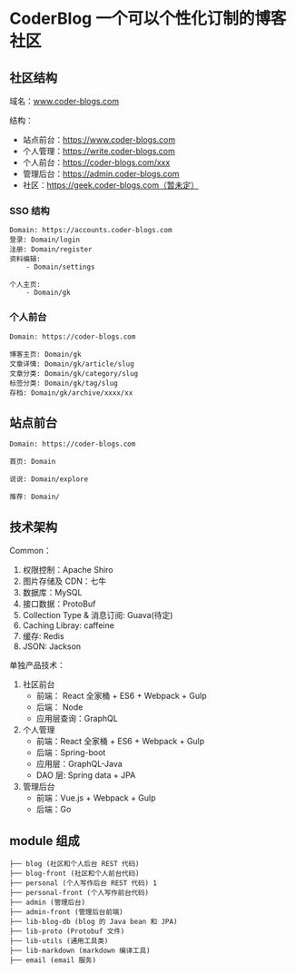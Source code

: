 # CoderBlog 一个可以个性化订制的博客社区

## 社区结构

域名：www.coder-blogs.com

结构：

- 站点前台：https://www.coder-blogs.com
- 个人管理：https://write.coder-blogs.com
- 个人前台：https://coder-blogs.com/xxx
- 管理后台：https://admin.coder-blogs.com
- 社区：https://geek.coder-blogs.com（暂未定）

### SSO 结构
    Domain: https://accounts.coder-blogs.com
    登录: Domain/login
    注册: Domain/register
    资料编辑:
        - Domain/settings

    个人主页:
        - Domain/gk

### 个人前台
    Domain: https://coder-blogs.com

    博客主页: Domain/gk
    文章详情: Domain/gk/article/slug
    文章分类: Domain/gk/category/slug
    标签分类: Domain/gk/tag/slug
    存档: Domain/gk/archive/xxxx/xx

## 站点前台
    Domain: https://coder-blogs.com

    首页: Domain

    说说: Domain/explore

    推荐: Domain/


## 技术架构

Common：

1. 权限控制：Apache Shiro
2. 图片存储及 CDN：七牛
3. 数据库：MySQL
4. 接口数据：ProtoBuf
5. Collection Type & 消息订阅: Guava(待定)
6. Caching Libray: caffeine
7. 缓存: Redis
8. JSON: Jackson

单独产品技术：

1. 社区前台
   - 前端： React 全家桶 + ES6 + Webpack + Gulp
   - 后端： Node
   - 应用层查询：GraphQL
2. 个人管理
   - 前端：React 全家桶 + ES6 + Webpack + Gulp
   - 后端：Spring-boot
   - 应用层：GraphQL-Java
   - DAO 层: Spring data + JPA
3. 管理后台
   - 前端：Vue.js + Webpack + Gulp
   - 后端：Go

## module 组成
```
├── blog (社区和个人后台 REST 代码)
├── blog-front (社区和个人前台代码)
├── personal (个人写作后台 REST 代码) 1
├── personal-front (个人写作前台代码)
├── admin (管理后台)
├── admin-front (管理后台前端)
├── lib-blog-db (blog 的 Java bean 和 JPA)
├── lib-proto (Protobuf 文件)
├── lib-utils (通用工具类)
├── lib-markdown (markdown 编译工具)
├── email (email 服务)
```
